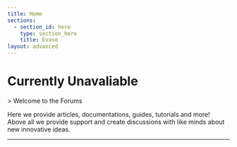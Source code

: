 ```yaml
---
title: Home
sections:
  - section_id: hero
    type: section_hero
    title: Evase
layout: advanced
---
```

<h1>Currently Unavaliable</h1>
> Welcome to the Forums

Here we provide articles, documentations, guides, tutorials and more! Above all we provide support and create discussions with like minds about new innovative ideas.

***

